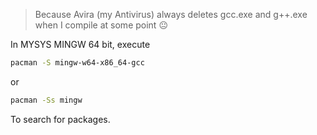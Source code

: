 > Because Avira (my Antivirus) always deletes gcc.exe and g++.exe when I compile at some point 😐

In MYSYS MINGW 64 bit, execute

```bash
pacman -S mingw-w64-x86_64-gcc
```
or
```bash
pacman -Ss mingw
```
To search for packages.